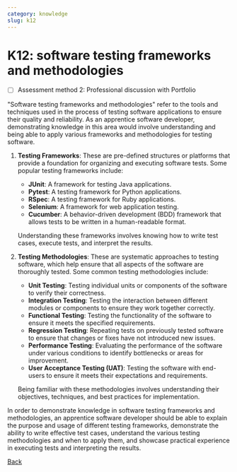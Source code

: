 ```yaml
---
category: knowledge
slug: k12
---
```


# K12: software testing frameworks and methodologies

- [ ] Assessment method 2: Professional discussion with Portfolio

"Software testing frameworks and methodologies" refer to the tools and techniques used in the process of testing software applications to ensure their quality and reliability. As an apprentice software developer, demonstrating knowledge in this area would involve understanding and being able to apply various frameworks and methodologies for testing software.

1. **Testing Frameworks**: These are pre-defined structures or platforms that provide a foundation for organizing and executing software tests. Some popular testing frameworks include:

   - **JUnit**: A framework for testing Java applications.
   - **Pytest**: A testing framework for Python applications.
   - **RSpec**: A testing framework for Ruby applications.
   - **Selenium**: A framework for web application testing.
   - **Cucumber**: A behavior-driven development (BDD) framework that allows tests to be written in a human-readable format.

   Understanding these frameworks involves knowing how to write test cases, execute tests, and interpret the results.

2. **Testing Methodologies**: These are systematic approaches to testing software, which help ensure that all aspects of the software are thoroughly tested. Some common testing methodologies include:

   - **Unit Testing**: Testing individual units or components of the software to verify their correctness.
   - **Integration Testing**: Testing the interaction between different modules or components to ensure they work together correctly.
   - **Functional Testing**: Testing the functionality of the software to ensure it meets the specified requirements.
   - **Regression Testing**: Repeating tests on previously tested software to ensure that changes or fixes have not introduced new issues.
   - **Performance Testing**: Evaluating the performance of the software under various conditions to identify bottlenecks or areas for improvement.
   - **User Acceptance Testing (UAT)**: Testing the software with end-users to ensure it meets their expectations and requirements.

   Being familiar with these methodologies involves understanding their objectives, techniques, and best practices for implementation.

In order to demonstrate knowledge in software testing frameworks and methodologies, an apprentice software developer should be able to explain the purpose and usage of different testing frameworks, demonstrate the ability to write effective test cases, understand the various testing methodologies and when to apply them, and showcase practical experience in executing tests and interpreting the results.

[Back](../README.md)
